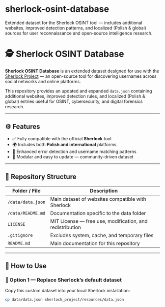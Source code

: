 # sherlock-osint-database
Extended dataset for the Sherlock OSINT tool — includes additional websites, improved detection patterns, and localized (Polish &amp; global) sources for user reconnaissance and open-source intelligence research.

# 🕵️ Sherlock OSINT Database

**Sherlock OSINT Database** is an extended dataset designed for use with the [Sherlock Project](https://github.com/sherlock-project/sherlock) — an open-source tool for discovering usernames across social networks and online platforms.

This repository provides an updated and expanded `data.json` containing additional websites, improved detection rules, and localized (Polish & global) entries useful for OSINT, cybersecurity, and digital forensics research.

---

## ⚙️ Features

- ✅ Fully compatible with the official **Sherlock** tool  
- 🌍 Includes both **Polish and international** platforms  
- 🔎 Enhanced error detection and username matching patterns  
- 🧩 Modular and easy to update — community-driven dataset  

---

## 📁 Repository Structure

| Folder / File | Description |
|----------------|-------------|
| `/data/data.json` | Main dataset of websites compatible with Sherlock |
| `/data/README.md` | Documentation specific to the data folder |
| `LICENSE` | MIT License — free use, modification, and redistribution |
| `.gitignore` | Excludes system, cache, and temporary files |
| `README.md` | Main documentation for this repository |

---

## 🚀 How to Use

### 🔹 Option 1 — Replace Sherlock’s default dataset
Copy this custom dataset into your local Sherlock installation:
```bash
cp data/data.json sherlock_project/resources/data.json
